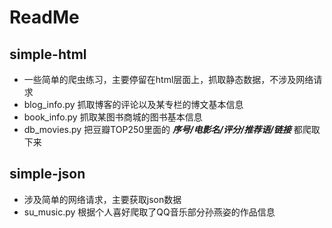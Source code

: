 # ReadMe
## simple-html
- 一些简单的爬虫练习，主要停留在html层面上，抓取静态数据，不涉及网络请求
- blog_info.py 抓取博客的评论以及某专栏的博文基本信息
- book_info.py 抓取某图书商城的图书基本信息
- db_movies.py 把豆瓣TOP250里面的 ***序号/电影名/评分/推荐语/链接*** 都爬取下来
## simple-json
- 涉及简单的网络请求，主要获取json数据
- su_music.py 根据个人喜好爬取了QQ音乐部分孙燕姿的作品信息